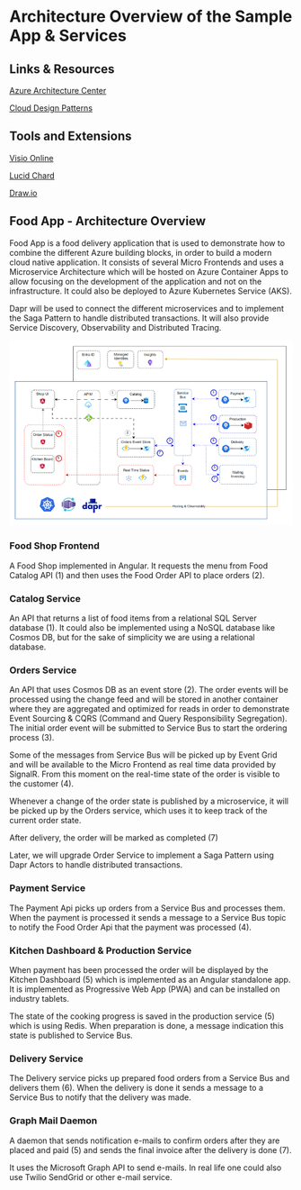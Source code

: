 # Architecture Overview of the Sample App & Services

## Links & Resources

[Azure Architecture Center](https://docs.microsoft.com/en-us/azure/architecture/browse/)

[Cloud Design Patterns](https://docs.microsoft.com/en-us/azure/architecture/patterns/)

## Tools and Extensions

[Visio Online](https://www.microsoft.com/de-de/microsoft-365/visio/flowchart-software)

[Lucid Chard](https://www.lucidchart.com/)

[Draw.io](https://www.diagrams.net/)

## Food App - Architecture Overview

Food App is a food delivery application that is used to demonstrate how to combine the different Azure building blocks, in order to build a modern cloud native application. It consists of several Micro Frontends and uses a Microservice Architecture which will be hosted on Azure Container Apps to allow focusing on the development of the application and not on the infrastructure. It could also be deployed to Azure Kubernetes Service (AKS).

Dapr will be used to connect the different microservices and to implement the Saga Pattern to handle distributed transactions. It will also provide Service Discovery, Observability and Distributed Tracing.


![food-app](_images/app.png)

### Food Shop Frontend

A Food Shop implemented in Angular. It requests the menu from Food Catalog API (1) and then uses the Food Order API to place orders (2).

### Catalog Service

An API that returns a list of food items from a relational SQL Server database (1). It could also be implemented using a NoSQL database like Cosmos DB, but for the sake of simplicity we are using a relational database.

### Orders Service

An API that uses Cosmos DB as an event store (2). The order events will be processed using the change feed and will be stored in another container where they are aggregated and optimized for reads in order to demonstrate Event Sourcing & CQRS (Command and Query Responsibility Segregation). The initial order event will be submitted to Service Bus to start the ordering process (3). 

Some of the messages from Service Bus will be picked up by Event Grid and will be available to the Micro Frontend as real time data provided by SignalR. From this moment on the real-time state of the order is visible to the customer (4).

Whenever a change of the order state is published by a microservice, it will be picked up by the Orders service, which uses it to keep track of the current order state. 

After delivery, the order will be marked as completed (7)

Later, we will upgrade Order Service to implement a Saga Pattern using Dapr Actors to handle distributed transactions.

### Payment Service

The Payment Api picks up orders from a Service Bus and processes them. When the payment is processed it sends a message to a Service Bus topic to notify the Food Order Api that the payment was processed (4).

### Kitchen Dashboard & Production Service

When payment has been processed the order will be displayed by the Kitchen Dashboard (5) which is implemented as an Angular standalone app. It is implemented as Progressive Web App (PWA) and can be installed on industry tablets. 

The state of the cooking progress is saved in the production service (5) which is using Redis. When preparation is done, a message indication this state is published to Service Bus.

### Delivery Service

The Delivery service picks up prepared food orders from a Service Bus and delivers them (6). When the delivery is done it sends a message to a Service Bus to notify that the delivery was made.

### Graph Mail Daemon

A daemon that sends notification e-mails to confirm orders after they are placed and paid (5) and sends the final invoice after the delivery is done (7). 

It uses the Microsoft Graph API to send e-mails. In real life one could also use Twilio SendGrid or other e-mail service.